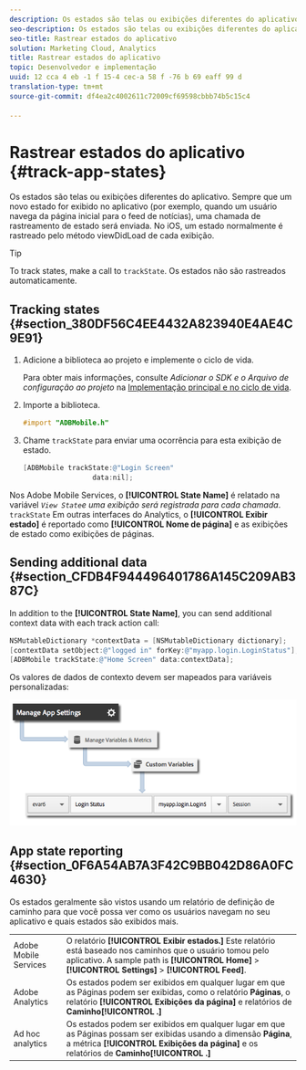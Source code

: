 ```yaml
---
description: Os estados são telas ou exibições diferentes do aplicativo. Sempre que um novo estado for exibido no aplicativo (por exemplo, quando um usuário navega da página inicial para o feed de notícias), uma chamada de rastreamento de estado será enviada. No iOS, um estado normalmente é rastreado pelo método viewDidLoad de cada exibição.
seo-description: Os estados são telas ou exibições diferentes do aplicativo. Sempre que um novo estado for exibido no aplicativo (por exemplo, quando um usuário navega da página inicial para o feed de notícias), uma chamada de rastreamento de estado será enviada. No iOS, um estado normalmente é rastreado pelo método viewDidLoad de cada exibição.
seo-title: Rastrear estados do aplicativo
solution: Marketing Cloud, Analytics
title: Rastrear estados do aplicativo
topic: Desenvolvedor e implementação
uuid: 12 cca 4 eb -1 f 15-4 cec-a 58 f -76 b 69 eaff 99 d
translation-type: tm+mt
source-git-commit: df4ea2c4002611c72009cf69598cbbb74b5c15c4

---
```



# Rastrear estados do aplicativo {#track-app-states}

Os estados são telas ou exibições diferentes do aplicativo. Sempre que um novo estado for exibido no aplicativo (por exemplo, quando um usuário navega da página inicial para o feed de notícias), uma chamada de rastreamento de estado será enviada. No iOS, um estado normalmente é rastreado pelo método viewDidLoad de cada exibição.

>[!TIP]
>
>To track states, make a call to `trackState`. Os estados não são rastreados automaticamente.

## Tracking states {#section_380DF56C4EE4432A823940E4AE4C9E91}

1. Adicione a biblioteca ao projeto e implemente o ciclo de vida.

   Para obter mais informações, consulte *Adicionar o SDK e o Arquivo de configuração ao projeto* na [Implementação principal e no ciclo de vida](/help/ios/getting-started/dev-qs.md).
1. Importe a biblioteca.

   ```objective-c
   #import "ADBMobile.h"
   ```

1. Chame `trackState` para enviar uma ocorrência para esta exibição de estado.

   ```objective-c
   [ADBMobile trackState:@"Login Screen"  
                    data:nil];
   ```

Nos Adobe Mobile Services, o **[!UICONTROL State Name]** é relatado na variável *`View State`e uma exibição será registrada para cada chamada*. `trackState` Em outras interfaces do Analytics, o **[!UICONTROL Exibir estado]** é reportado como **[!UICONTROL Nome de página]** e as exibições de estado como exibições de páginas.

## Sending additional data {#section_CFDB4F944496401786A145C209AB387C}

In addition to the **[!UICONTROL State Name]**, you can send additional context data with each track action call:

```objective-c
NSMutableDictionary *contextData = [NSMutableDictionary dictionary]; 
[contextData setObject:@"logged in" forKey:@"myapp.login.LoginStatus"]; 
[ADBMobile trackState:@"Home Screen" data:contextData];
```

Os valores de dados de contexto devem ser mapeados para variáveis personalizadas:

![](assets/map-variable-context-state.png)

## App state reporting {#section_0F6A54AB7A3F42C9BB042D86A0FC4630}

Os estados geralmente são vistos usando um relatório de definição de caminho para que você possa ver como os usuários navegam no seu aplicativo e quais estados são exibidos mais.

|  |  |
|--- |--- |
| Adobe Mobile Services | O relatório **[!UICONTROL Exibir estados.]** Este relatório está baseado nos caminhos que o usuário tomou pelo aplicativo. A sample path is  **[!UICONTROL Home]**  &gt;  **[!UICONTROL Settings]**  &gt; **[!UICONTROL Feed]**. |
| Adobe Analytics | Os estados podem ser exibidos em qualquer lugar em que as Páginas podem ser exibidas, como o relatório **Páginas**, o relatório **[!UICONTROL Exibições da página]** e relatórios de **Caminho[!UICONTROL .]** |
| Ad hoc analytics | Os estados podem ser exibidos em qualquer lugar em que as Páginas possam ser exibidas usando a dimensão **Página**, a métrica **[!UICONTROL Exibições da página]** e os relatórios de **Caminho[!UICONTROL .]** |
